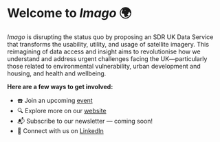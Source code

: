 # Welcome to *Imago* 🌍

*Imago* is disrupting the status quo by proposing an SDR UK Data Service that transforms the usability, utility, and usage of satellite imagery. This reimagining of data access and insight aims to revolutionise how we understand and address urgent challenges facing the UK—particularly those related to environmental vulnerability, urban development and housing, and health and wellbeing.

**Here are a few ways to get involved:**

- ☎️ Join an upcoming [event](https://imago.ac.uk/events)
- 🔍 Explore more on our [website](https://imago.ac.uk/)
- 📬 Subscribe to our newsletter — coming soon!
- 💼 Connect with us on [LinkedIn](https://www.linkedin.com/company/imago-uk)
